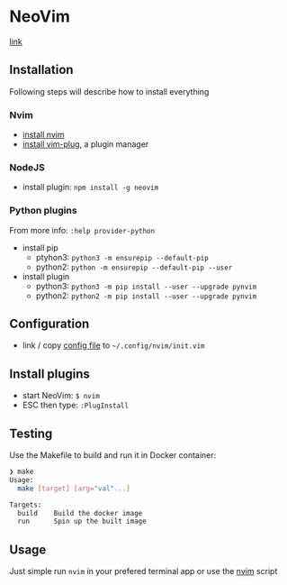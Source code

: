 # NeoVim

[link](https://neovim.io/)

## Installation

Following steps will describe how to install everything

### Nvim

- [install nvim](https://github.com/neovim/neovim/wiki/Installing-Neovim)
- [install vim-plug](https://github.com/junegunn/vim-plug#unix-linux), a plugin manager

### NodeJS

- install plugin: `npm install -g neovim`

### Python plugins

From more info: `:help provider-python`

- install pip 
  - ptyhon3: `python3 -m ensurepip --default-pip`
  - python2: `python -m ensurepip --default-pip --user`
- install plugin
  - python3: `python3 -m pip install --user --upgrade pynvim`
  - python2: `python2 -m pip install --user --upgrade pynvim`

## Configuration

- link / copy [config file](/vim/.nvim.config) to `~/.config/nvim/init.vim`

## Install plugins

- start NeoVim: `$ nvim`
- ESC then type: `:PlugInstall`

## Testing

Use the Makefile to build and run it in Docker container:

```bash
❯ make
Usage:
  make [target] [arg="val"...]

Targets:
  build    Build the docker image
  run      Spin up the built image
```

## Usage

Just simple run `nvim` in your prefered terminal app or use the [nvim](nvim) script

